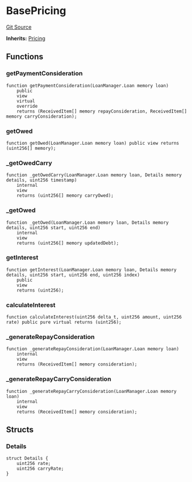 # BasePricing
[Git Source](https://github.com/AstariaXYZ/starport/blob/22f00b954c780c3e2d90e9d0a8f83c4a2a3060ff/src/pricing/BasePricing.sol)

**Inherits:**
[Pricing](/src/pricing/Pricing.sol/abstract.Pricing.md)


## Functions
### getPaymentConsideration


```solidity
function getPaymentConsideration(LoanManager.Loan memory loan)
    public
    view
    virtual
    override
    returns (ReceivedItem[] memory repayConsideration, ReceivedItem[] memory carryConsideration);
```

### getOwed


```solidity
function getOwed(LoanManager.Loan memory loan) public view returns (uint256[] memory);
```

### _getOwedCarry


```solidity
function _getOwedCarry(LoanManager.Loan memory loan, Details memory details, uint256 timestamp)
    internal
    view
    returns (uint256[] memory carryOwed);
```

### _getOwed


```solidity
function _getOwed(LoanManager.Loan memory loan, Details memory details, uint256 start, uint256 end)
    internal
    view
    returns (uint256[] memory updatedDebt);
```

### getInterest


```solidity
function getInterest(LoanManager.Loan memory loan, Details memory details, uint256 start, uint256 end, uint256 index)
    public
    view
    returns (uint256);
```

### calculateInterest


```solidity
function calculateInterest(uint256 delta_t, uint256 amount, uint256 rate) public pure virtual returns (uint256);
```

### _generateRepayConsideration


```solidity
function _generateRepayConsideration(LoanManager.Loan memory loan)
    internal
    view
    returns (ReceivedItem[] memory consideration);
```

### _generateRepayCarryConsideration


```solidity
function _generateRepayCarryConsideration(LoanManager.Loan memory loan)
    internal
    view
    returns (ReceivedItem[] memory consideration);
```

## Structs
### Details

```solidity
struct Details {
    uint256 rate;
    uint256 carryRate;
}
```

